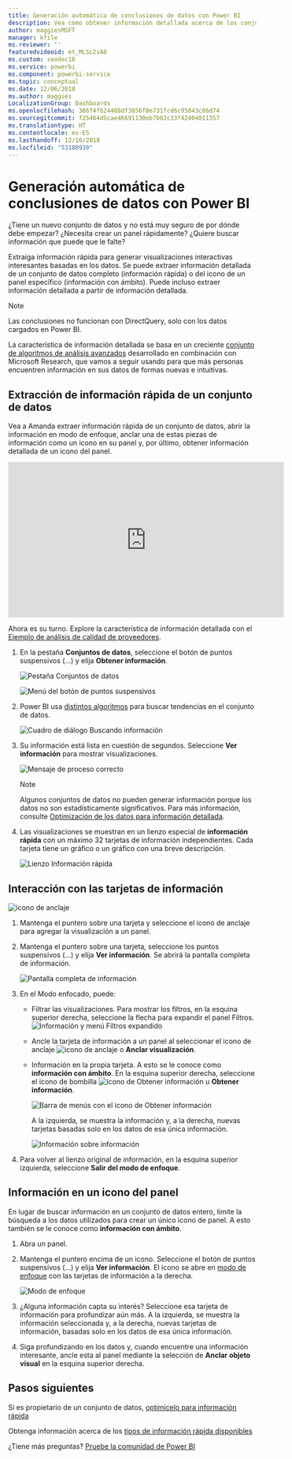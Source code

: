 ```yaml
---
title: Generación automática de conclusiones de datos con Power BI
description: Vea cómo obtener información detallada acerca de los conjuntos de datos y los iconos del panel.
author: maggiesMSFT
manager: kfile
ms.reviewer: ''
featuredvideoid: et_MLSL2sA8
ms.custom: seodec18
ms.service: powerbi
ms.component: powerbi-service
ms.topic: conceptual
ms.date: 12/06/2018
ms.author: maggies
LocalizationGroup: Dashboards
ms.openlocfilehash: 386f4fb24488df3856f8e731fcd6c95043c86d74
ms.sourcegitcommit: f25464d5cae46691130eb7b02c33f42404011357
ms.translationtype: HT
ms.contentlocale: es-ES
ms.lasthandoff: 12/10/2018
ms.locfileid: "53180930"
---
```

# <a name="generate-data-insights-automatically-with-power-bi"></a>Generación automática de conclusiones de datos con Power BI
¿Tiene un nuevo conjunto de datos y no está muy seguro de por dónde debe empezar?  ¿Necesita crear un panel rápidamente?  ¿Quiere buscar información que puede que le falte?

Extraiga información rápida para generar visualizaciones interactivas interesantes basadas en los datos. Se puede extraer información detallada de un conjunto de datos completo (información rápida) o del icono de un panel específico (información con ámbito). Puede incluso extraer información detallada a partir de información detallada.

> [!NOTE]
> Las conclusiones no funcionan con DirectQuery, solo con los datos cargados en Power BI.
> 

La característica de información detallada se basa en un creciente [conjunto de algoritmos de análisis avanzados](service-insight-types.md) desarrollado en combinación con Microsoft Research, que vamos a seguir usando para que más personas encuentren información en sus datos de formas nuevas e intuitivas.

## <a name="run-quick-insights-on-a-dataset"></a>Extracción de información rápida de un conjunto de datos
Vea a Amanda extraer información rápida de un conjunto de datos, abrir la información en modo de enfoque, anclar una de estas piezas de información como un icono en su panel y, por último, obtener información detallada de un icono del panel.

<iframe width="560" height="315" src="https://www.youtube.com/embed/et_MLSL2sA8" frameborder="0" allowfullscreen></iframe>


Ahora es su turno. Explore la característica de información detallada con el [Ejemplo de análisis de calidad de proveedores](sample-supplier-quality.md).

1. En la pestaña **Conjuntos de datos**, seleccione el botón de puntos suspensivos (...) y elija **Obtener información**.
   
    ![Pestaña Conjuntos de datos](media/service-insights/power-bi-ellipses.png)
   
    ![Menú del botón de puntos suspensivos](media/service-insights/power-bi-tab.png)
2. Power BI usa [distintos algoritmos](service-insight-types.md) para buscar tendencias en el conjunto de datos.
   
    ![Cuadro de diálogo Buscando información](media/service-insights/pbi_autoinsightssearching.png)
3. Su información está lista en cuestión de segundos.  Seleccione **Ver información** para mostrar visualizaciones.
   
    ![Mensaje de proceso correcto](media/service-insights/pbi_autoinsightsuccess.png)
   
    > [!NOTE]
    > Algunos conjuntos de datos no pueden generar información porque los datos no son estadísticamente significativos.  Para más información, consulte [Optimización de los datos para información detallada](service-insights-optimize.md).
   > 
    
1. Las visualizaciones se muestran en un lienzo especial de **información rápida** con un máximo 32 tarjetas de información independientes. Cada tarjeta tiene un gráfico o un gráfico con una breve descripción.
   
    ![Lienzo Información rápida](media/service-insights/power-bi-insights.png)

## <a name="interact-with-the-insight-cards"></a>Interacción con las tarjetas de información
  ![icono de anclaje](media/service-insights/pbi_hover.png)

1. Mantenga el puntero sobre una tarjeta y seleccione el icono de anclaje para agregar la visualización a un panel.
2. Mantenga el puntero sobre una tarjeta, seleccione los puntos suspensivos (...) y elija **Ver información**. Se abrirá la pantalla completa de información.
   
    ![Pantalla completa de información](media/service-insights/power-bi-insight-focus.png)
3. En el Modo enfocado, puede:
   
   * Filtrar las visualizaciones.  Para mostrar los filtros, en la esquina superior derecha, seleccione la flecha para expandir el panel Filtros.
        ![Información y menú Filtros expandido](media/service-insights/power-bi-insights-filter-new.png)
   * Ancle la tarjeta de información a un panel al seleccionar el icono de anclaje ![icono de anclaje](media/service-insights/power-bi-pin-icon.png) o **Anclar visualización**.
   * Información en la propia tarjeta. A esto se le conoce como **información con ámbito**. En la esquina superior derecha, seleccione el icono de bombilla ![icono de Obtener información](media/service-insights/power-bi-bulb-icon.png) u **Obtener información**.
     
       ![Barra de menús con el icono de Obtener información](media/service-insights/pbi-autoinsights-tile.png)
     
     A la izquierda, se muestra la información y, a la derecha, nuevas tarjetas basadas solo en los datos de esa única información.
     
       ![Información sobre información](media/service-insights/power-bi-insights-on-insights-new.png)
4. Para volver al lienzo original de información, en la esquina superior izquierda, seleccione **Salir del modo de enfoque**.

## <a name="run-insights-on-a-dashboard-tile"></a>Información en un icono del panel
En lugar de buscar información en un conjunto de datos entero, limite la búsqueda a los datos utilizados para crear un único icono de panel. A esto también se le conoce como **información con ámbito**.

1. Abra un panel.
2. Mantenga el puntero encima de un icono. Seleccione el botón de puntos suspensivos (...) y elija **Ver información**. El icono se abre en [modo de enfoque](service-focus-mode.md) con las tarjetas de información a la derecha.    
   
    ![Modo de enfoque](media/service-insights/pbi-insights-tile.png)    
4. ¿Alguna información capta su interés? Seleccione esa tarjeta de información para profundizar aún más. A la izquierda, se muestra la información seleccionada y, a la derecha, nuevas tarjetas de información, basadas solo en los datos de esa única información.    
6. Siga profundizando en los datos y, cuando encuentre una información interesante, ancle esta al panel mediante la selección de **Anclar objeto visual** en la esquina superior derecha.

## <a name="next-steps"></a>Pasos siguientes
Si es propietario de un conjunto de datos, [optimícelo para información rápida](service-insights-optimize.md)

Obtenga información acerca de los [tipos de información rápida disponibles](service-insight-types.md)

¿Tiene más preguntas? [Pruebe la comunidad de Power BI](http://community.powerbi.com/)

